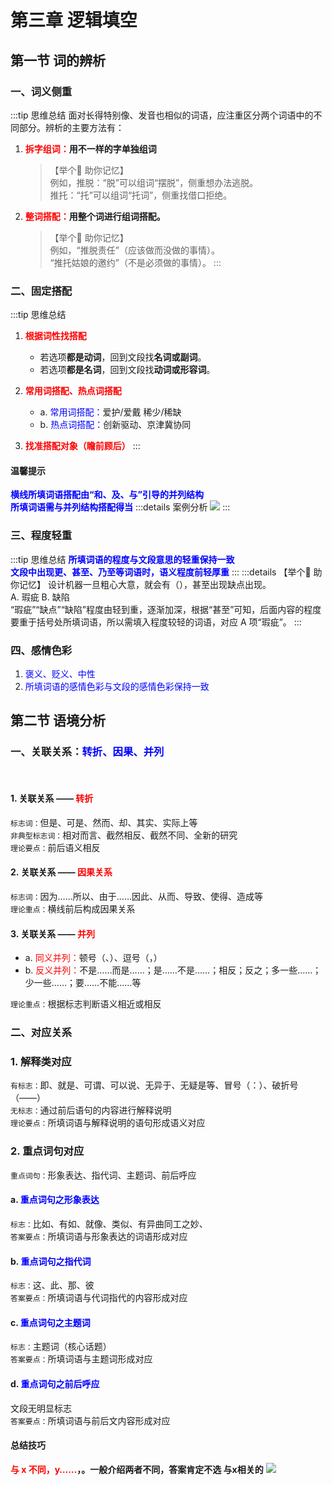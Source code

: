 # 第三章 逻辑填空

## 第一节 词的辨析

### 一、词义侧重
:::tip 思维总结
面对长得特别像、发音也相似的词语，应注重区分两个词语中的不同部分。辨析的主要方法有：
1. **<font color=red>拆字组词：</font>用不一样的字单独组词**
    > 【举个🌰  助你记忆】<br />
    > 例如，推脱：“脱”可以组词“摆脱”，侧重想办法逃脱。<br />
    > 推托：“托”可以组词“托词”，侧重找借口拒绝。
2. **<font color=red>整词搭配：</font>用整个词进行组词搭配。**
    >【举个🌰  助你记忆】<br />
    > 例如，“推脱责任”（应该做而没做的事情）。<br />
    > “推托姑娘的邀约”（不是必须做的事情）。
:::

### 二、固定搭配
:::tip 思维总结
1. **<font color=red>根据词性找搭配</font>**
    + 若选项**都是动词**，回到文段找**名词或副词**。
    + 若选项**都是名词**，回到文段找**动词或形容词**。
2. **<font color=red>常用词搭配、热点词搭配</font>**
    + a. <font color=blue>常用词搭配：</font>爱护/爱戴   稀少/稀缺
    + b. <font color=blue>热点词搭配：</font>创新驱动、京津冀协同

3. **<font color=red>找准搭配对象（瞻前顾后）</font>**
:::

#### 温馨提示
**<font color=blue>横线所填词语搭配由“和、及、与”引导的并列结构</font>**<br />
**<font color=blue>所填词语需与并列结构搭配得当</font>**
:::details 案例分析
<img src="/image/blogs/study/gongKao/yylj/yylj06.png" />
:::

### 三、程度轻重
:::tip 思维总结
**<font color=blue>所填词语的程度与文段意思的轻重保持一致</font>**<br />
**<font color=blue>文段中出现更、甚至、乃至等词语时，语义程度前轻厚重</font>**
:::
:::details 【举个🌰  助你记忆】
设计机器一旦粗心大意，就会有（），甚至出现缺点出现。<br />
A. 瑕疵	B. 缺陷<br />
“瑕疵”“缺点”“缺陷”程度由轻到重，逐渐加深，根据“甚至”可知，后面内容的程度要重于括号处所填词语，所以需填入程度较轻的词语，对应 A 项“瑕疵”。
:::

### 四、感情色彩
1. <font color=blue>褒义、贬义、中性</font>
2. <font color=blue>所填词语的感情色彩与文段的感情色彩保持一致</font>

## 第二节  语境分析

### 一、关联关系：<font color=blue>转折、因果、并列</font>
<br />

#### 1. 关联关系 —— <font color=red>转折</font>
`标志词：`但是、可是、然而、却、其实、实际上等<br />
`非典型标志词：`相对而言、截然相反、截然不同、全新的研究<br />
`理论要点：`前后语义相反

#### 2. 关联关系 —— <font color=red>因果关系</font>
`标志词：`因为……所以、由于……因此、从而、导致、使得、造成等<br />
`理论重点：`横线前后构成因果关系

#### 3. 关联关系 —— <font color=red>并列</font>
+ a. <font color=red>同义并列：</font>顿号（、）、逗号（，）
+ b. <font color=red>反义并列：</font>不是……而是……；是……不是……；相反；反之；多一些……；少一些……；要……不能……等

`理论重点：`根据标志判断语义相近或相反

### 二、对应关系

### 1. 解释类对应
`有标志：`即、就是、可谓、可以说、无异于、无疑是等、冒号（：）、破折号（——）<br />
`无标志：`通过前后语句的内容进行解释说明<br />
`理论要点：`所填词语与解释说明的语句形成语义对应

### 2. 重点词句对应
`重点词句：`形象表达、指代词、主题词、前后呼应<br />

#### a. <font color=blue>重点词句之形象表达</font>
`标志：`比如、有如、就像、类似、有异曲同工之妙、<br />
`答案要点：`所填词语与形象表达的词语形成对应

#### b. <font color=blue>重点词句之指代词</font>
`标志：`这、此、那、彼<br />
`答案要点：`所填词语与代词指代的内容形成对应

#### c. <font color=blue>重点词句之主题词</font>
`标志：`主题词（核心话题）<br />
`答案要点：`所填词语与主题词形成对应

#### d. <font color=blue>重点词句之前后呼应</font>
文段无明显标志<br />
`答案要点：`所填词语与前后文内容形成对应

#### 总结技巧
**<font color=red>与 x 不同，y……</font>，。一般介绍两者不同，答案肯定不选 与x相关的**
<img src="/image/blogs/study/gongKao/yylj/yylj07.png" />



